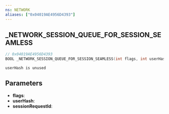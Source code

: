 ```yaml
---
ns: NETWORK
aliases: ["0x04019AE4956D4393"]
---
```

## _NETWORK_SESSION_QUEUE_FOR_SESSION_SEAMLESS

```c
// 0x04019AE4956D4393
BOOL _NETWORK_SESSION_QUEUE_FOR_SESSION_SEAMLESS(int flags, int userHash, Any* sessionRequestId);
```

```
userHash is unused
```

## Parameters
* **flags**:
* **userHash**:
* **sessionRequestId**:

